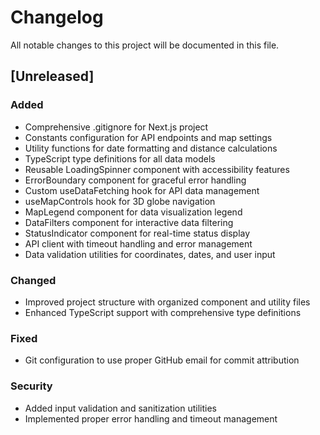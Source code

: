 # Changelog

All notable changes to this project will be documented in this file.

## [Unreleased]

### Added
- Comprehensive .gitignore for Next.js project
- Constants configuration for API endpoints and map settings
- Utility functions for date formatting and distance calculations
- TypeScript type definitions for all data models
- Reusable LoadingSpinner component with accessibility features
- ErrorBoundary component for graceful error handling
- Custom useDataFetching hook for API data management
- useMapControls hook for 3D globe navigation
- MapLegend component for data visualization legend
- DataFilters component for interactive data filtering
- StatusIndicator component for real-time status display
- API client with timeout handling and error management
- Data validation utilities for coordinates, dates, and user input

### Changed
- Improved project structure with organized component and utility files
- Enhanced TypeScript support with comprehensive type definitions

### Fixed
- Git configuration to use proper GitHub email for commit attribution

### Security
- Added input validation and sanitization utilities
- Implemented proper error handling and timeout management
